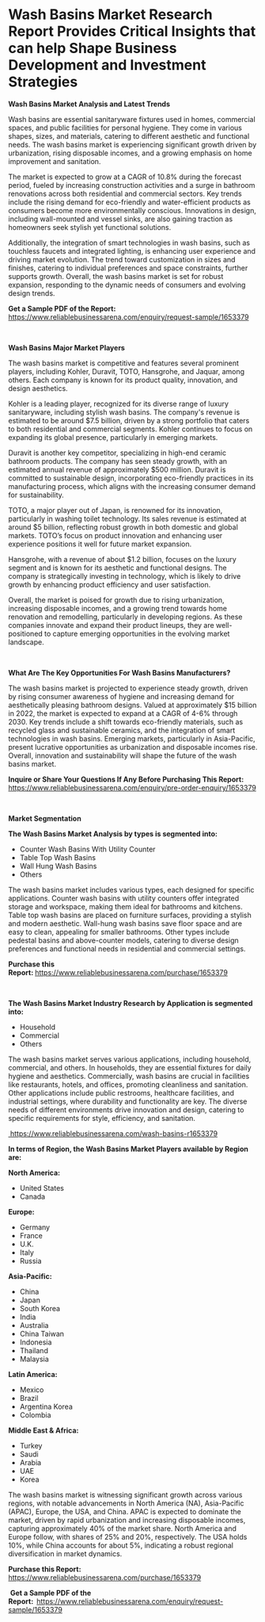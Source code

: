<p><h1>Wash Basins Market Research Report Provides Critical Insights that can help Shape Business Development and Investment Strategies</h1></p><p><strong>Wash Basins Market Analysis and Latest Trends</strong></p>
<p><p>Wash basins are essential sanitaryware fixtures used in homes, commercial spaces, and public facilities for personal hygiene. They come in various shapes, sizes, and materials, catering to different aesthetic and functional needs. The wash basins market is experiencing significant growth driven by urbanization, rising disposable incomes, and a growing emphasis on home improvement and sanitation.</p><p>The market is expected to grow at a CAGR of 10.8% during the forecast period, fueled by increasing construction activities and a surge in bathroom renovations across both residential and commercial sectors. Key trends include the rising demand for eco-friendly and water-efficient products as consumers become more environmentally conscious. Innovations in design, including wall-mounted and vessel sinks, are also gaining traction as homeowners seek stylish yet functional solutions.</p><p>Additionally, the integration of smart technologies in wash basins, such as touchless faucets and integrated lighting, is enhancing user experience and driving market evolution. The trend toward customization in sizes and finishes, catering to individual preferences and space constraints, further supports growth. Overall, the wash basins market is set for robust expansion, responding to the dynamic needs of consumers and evolving design trends.</p></p>
<p><strong>Get a Sample PDF of the Report:&nbsp;</strong> <a href="https://www.reliablebusinessarena.com/enquiry/request-sample/1653379?utm_campaign=3430&utm_medium=2&utm_source=Github&utm_content=ia&utm_term=16042025&utm_id=wash-basins">https://www.reliablebusinessarena.com/enquiry/request-sample/1653379</a></p>
<p>&nbsp;</p>
<p><strong>Wash Basins Major Market Players</strong></p>
<p><p>The wash basins market is competitive and features several prominent players, including Kohler, Duravit, TOTO, Hansgrohe, and Jaquar, among others. Each company is known for its product quality, innovation, and design aesthetics. </p><p>Kohler is a leading player, recognized for its diverse range of luxury sanitaryware, including stylish wash basins. The company's revenue is estimated to be around $7.5 billion, driven by a strong portfolio that caters to both residential and commercial segments. Kohler continues to focus on expanding its global presence, particularly in emerging markets.</p><p>Duravit is another key competitor, specializing in high-end ceramic bathroom products. The company has seen steady growth, with an estimated annual revenue of approximately $500 million. Duravit is committed to sustainable design, incorporating eco-friendly practices in its manufacturing process, which aligns with the increasing consumer demand for sustainability.</p><p>TOTO, a major player out of Japan, is renowned for its innovation, particularly in washing toilet technology. Its sales revenue is estimated at around $5 billion, reflecting robust growth in both domestic and global markets. TOTO’s focus on product innovation and enhancing user experience positions it well for future market expansion.</p><p>Hansgrohe, with a revenue of about $1.2 billion, focuses on the luxury segment and is known for its aesthetic and functional designs. The company is strategically investing in technology, which is likely to drive growth by enhancing product efficiency and user satisfaction.</p><p>Overall, the market is poised for growth due to rising urbanization, increasing disposable incomes, and a growing trend towards home renovation and remodelling, particularly in developing regions. As these companies innovate and expand their product lineups, they are well-positioned to capture emerging opportunities in the evolving market landscape.</p></p>
<p>&nbsp;</p>
<p><strong>What Are The Key Opportunities For Wash Basins Manufacturers?</strong></p>
<p><p>The wash basins market is projected to experience steady growth, driven by rising consumer awareness of hygiene and increasing demand for aesthetically pleasing bathroom designs. Valued at approximately $15 billion in 2022, the market is expected to expand at a CAGR of 4-6% through 2030. Key trends include a shift towards eco-friendly materials, such as recycled glass and sustainable ceramics, and the integration of smart technologies in wash basins. Emerging markets, particularly in Asia-Pacific, present lucrative opportunities as urbanization and disposable incomes rise. Overall, innovation and sustainability will shape the future of the wash basins market.</p></p>
<p><strong>Inquire or Share Your Questions If Any Before Purchasing This Report:</strong> <a href="https://www.reliablebusinessarena.com/enquiry/pre-order-enquiry/1653379?utm_campaign=3430&utm_medium=2&utm_source=Github&utm_content=ia&utm_term=16042025&utm_id=wash-basins">https://www.reliablebusinessarena.com/enquiry/pre-order-enquiry/1653379</a></p>
<p>&nbsp;</p>
<p><strong>Market Segmentation</strong></p>
<p><strong>The Wash Basins Market Analysis by types is segmented into:</strong></p>
<p><ul><li>Counter Wash Basins With Utility Counter</li><li>Table Top Wash Basins</li><li>Wall Hung Wash Basins</li><li>Others</li></ul></p>
<p><p>The wash basins market includes various types, each designed for specific applications. Counter wash basins with utility counters offer integrated storage and workspace, making them ideal for bathrooms and kitchens. Table top wash basins are placed on furniture surfaces, providing a stylish and modern aesthetic. Wall-hung wash basins save floor space and are easy to clean, appealing for smaller bathrooms. Other types include pedestal basins and above-counter models, catering to diverse design preferences and functional needs in residential and commercial settings.</p></p>
<p><strong>Purchase this Report:&nbsp;</strong><a href="https://www.reliablebusinessarena.com/purchase/1653379?utm_campaign=3430&utm_medium=2&utm_source=Github&utm_content=ia&utm_term=16042025&utm_id=wash-basins">https://www.reliablebusinessarena.com/purchase/1653379</a></p>
<p>&nbsp;</p>
<p><strong>The Wash Basins Market Industry Research by Application is segmented into:</strong></p>
<p><ul><li>Household</li><li>Commercial</li><li>Others</li></ul></p>
<p><p>The wash basins market serves various applications, including household, commercial, and others. In households, they are essential fixtures for daily hygiene and aesthetics. Commercially, wash basins are crucial in facilities like restaurants, hotels, and offices, promoting cleanliness and sanitation. Other applications include public restrooms, healthcare facilities, and industrial settings, where durability and functionality are key. The diverse needs of different environments drive innovation and design, catering to specific requirements for style, efficiency, and sanitation.</p></p>
<p><a href="https://www.reliablebusinessarena.com/wash-basins-r1653379?utm_campaign=3430&utm_medium=2&utm_source=Github&utm_content=ia&utm_term=16042025&utm_id=wash-basins">&nbsp;https://www.reliablebusinessarena.com/wash-basins-r1653379</a></p>
<p><strong>In terms of Region, the Wash Basins Market Players available by Region are:</strong></p>
<p>
    <p> <strong> North America: </strong>
        <ul>
            <li>United States</li>
            <li>Canada</li>
        </ul>
        </p> 
    <p> <strong> Europe: </strong>
        <ul>
            <li>Germany</li>
            <li>France</li>
            <li>U.K.</li>
            <li>Italy</li>
            <li>Russia</li>
        </ul>
        </p> 
    <p> <strong> Asia-Pacific: </strong>
        <ul>
            <li>China</li>
            <li>Japan</li>
            <li>South Korea</li>
            <li>India</li>
            <li>Australia</li>
            <li>China Taiwan</li>
            <li>Indonesia</li>
            <li>Thailand</li>
            <li>Malaysia</li>
        </ul>
        </p> 
    <p> <strong> Latin America: </strong>
        <ul>
            <li>Mexico</li>
            <li>Brazil</li>
            <li>Argentina Korea</li>
            <li>Colombia</li>
        </ul>
        </p> 
    <p> <strong> Middle East & Africa: </strong>
        <ul>
            <li>Turkey</li>
            <li>Saudi</li>
            <li>Arabia</li>
            <li>UAE</li>
            <li>Korea</li>
        </ul>
    </p>
    </p>
<p><p>The wash basins market is witnessing significant growth across various regions, with notable advancements in North America (NA), Asia-Pacific (APAC), Europe, the USA, and China. APAC is expected to dominate the market, driven by rapid urbanization and increasing disposable incomes, capturing approximately 40% of the market share. North America and Europe follow, with shares of 25% and 20%, respectively. The USA holds 10%, while China accounts for about 5%, indicating a robust regional diversification in market dynamics.</p></p>
<p><strong>Purchase this Report: </strong><a href="https://www.reliablebusinessarena.com/purchase/1653379?utm_campaign=3430&utm_medium=2&utm_source=Github&utm_content=ia&utm_term=16042025&utm_id=wash-basins">https://www.reliablebusinessarena.com/purchase/1653379</a></p>
<p>&nbsp;<strong>Get a Sample PDF of the Report:&nbsp;&nbsp;</strong><a href="https://www.reliablebusinessarena.com/enquiry/request-sample/1653379?utm_campaign=3430&utm_medium=2&utm_source=Github&utm_content=ia&utm_term=16042025&utm_id=wash-basins">https://www.reliablebusinessarena.com/enquiry/request-sample/1653379</a></p>
<p><strong></strong></p>
<p><p></p><p></p><p></p></p>
